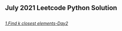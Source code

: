 
<h2>July 2021 Leetcode Python Solution<h2>
<h6><a href="https://github.com/adibalveer/Coding-Decoded/blob/patch-6/July2021/python/Find%20k%20closest%20elements">1.Find k closest elements-Day2</a></h6>

